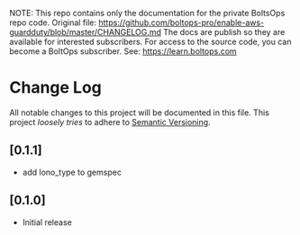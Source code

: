<!-- note marker start -->
NOTE: This repo contains only the documentation for the private BoltsOps repo code.
Original file: https://github.com/boltops-pro/enable-aws-guardduty/blob/master/CHANGELOG.md
The docs are publish so they are available for interested subscribers.
For access to the source code, you can become a BoltOps subscriber.
See: https://learn.boltops.com

<!-- note marker end -->

# Change Log

All notable changes to this project will be documented in this file.
This project *loosely tries* to adhere to [Semantic Versioning](http://semver.org/).

## [0.1.1]
- add lono_type to gemspec

## [0.1.0]
- Initial release
